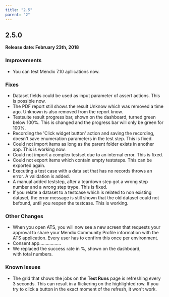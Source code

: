 ```yaml
---
title: "2.5"
parent: "2"
---
```


## 2.5.0

**Release date: February 23th, 2018**

### Improvements

* You can test Mendix 7.10 apllications now.

### Fixes

* Dataset fields could be used as input parameter of assert actions. This is possible now.
* The PDF report still shows the result Unknow which was removed a time ago. Unknown is also removed from the report know.
* Testsuite result progress bar, shown on the dashboard, turned green below 100%. This is changed and the progress bar will only be green for 100%.
* Recording the 'Click widget button' action and saving the recording, doesn't save enumeration parameters in the test step. This is fixed.
* Could not import items as long as the parent folder exists in another app. This is working now.
* Could not import a complex testset due to an internal error. This is fixed.
* Could not export items which contain empty teststeps. This can be exported again.
* Executing a test case with a data set that has no records throws an error. A validation is added.
* A manual added teststep, after a teardown step got a wrong step number and a wrong step trype. This is fixed.
* If you relate a dataset to a testcase which is related to non existing dataset, the error message is still shown that the old dataset could not befound, until you reopen the testcase. This is working.

### Other Changes

* When you open ATS, you will now see a new screen that requests your approval to share your Mendix Community Profile information with the ATS application. Every user has to confirm this once per environment.
* Consent app.................
* We replaced the success rate in %, shown on the dashboard, with total numbers.

### Known Issues

* The grid that shows the jobs on the **Test Runs** page is refreshing every 3 seconds. This can result in a flickering on the highlighted row. If you try to click a button in the exact moment of the refresh, it won't work.
